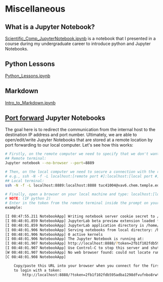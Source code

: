 # Miscellaneous 


## What is a Jupyter Notebook?

[Scientific_Comp_JupyterNotebook.ipynb](https://github.com/robraddi/TU_Chem/blob/master/Miscellaneous/Scientific_Comp_JupyterNotebook.ipynb)  is a notebook that I presented in a course during my undergraduate career to introduce python and Jupyter Notebooks.


## Python Lessons

[Python_Lessons.ipynb](https://github.com/robraddi/TU_Chem/blob/master/Miscellaneous/Python_Lessons.ipynb)

## Markdown

[Intro_to_Markdown.ipynb](https://github.com/robraddi/TU_Chem/blob/master/Miscellaneous/Intro_to_Markdown.ipynb)


## [Port forward](https://en.wikipedia.org/wiki/Port_forwarding) Jupyter Notebooks
The goal here is to redirect the communication from the internal host to the destination IP address and port number.  Ultimately, we are able to open/edit/write Jupyter Notebooks that are stored at a remote location by port forwarding to our local computer. Let's see how this works:

```bash
# Firstly, on the remote computer we need to specify that we don't want a browser to open when calling Jupyter. We also need to specify a port number.
## Remote terminal:
Jupyter notebook --no-browser --port=8889  

# Then, on the local computer we need to secure a connection with the remote location specifying the port number of the remote and the local followed by your username@hostname.
# e.g., ssh -N -f -L localhost:[remote port #]:localhost:[local port #] username@hostname  
## Local terminal:
ssh -N -f -L localhost:8889:localhost:8888 tuc41004@vav6.chem.temple.edu  

# Finally, open a browser on your local machine and type: localhost:[local port #] e.g., localhost:8888
# NOTE: (IF python 2)
# Enter in the token from the remote terminal inside the prompt on your local browser. 
example:

[I 08:47:55.211 NotebookApp] Writing notebook server cookie secret to /run/user/21006/jupyter/notebook_cookie_secret
[I 08:48:01.859 NotebookApp] JupyterLab beta preview extension loaded from /home/...
[I 08:48:01.859 NotebookApp] JupyterLab application directory is /home/tuc41004/anaconda2/share/jupyter/lab
[I 08:48:01.906 NotebookApp] Serving notebooks from local directory: /home/tuc41004
[I 08:48:01.906 NotebookApp] 0 active kernels
[I 08:48:01.906 NotebookApp] The Jupyter Notebook is running at:
[I 08:48:01.907 NotebookApp] http://localhost:8888/?token=2fb1f102fdb595adba129862ce35sdavadsgv5347661efa1f050
[I 08:48:01.907 NotebookApp] Use Control-C to stop this server and shut down all kernels (twice to skip confirmation).
[W 08:48:01.907 NotebookApp] No web browser found: could not locate runnable browser.
[C 08:48:01.908 NotebookApp]

    Copy/paste this URL into your browser when you connect for the first time,
    to login with a token:
        http://localhost:8888/?token=2fb1f102fdb595adba1298dfvufnbo8rwtn95347661efa1f050&token=2fb1f102wefqwegfqrg5e6uce35455495347661efa1f050

```










